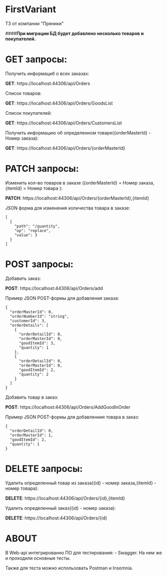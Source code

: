 # FirstVariant
ТЗ от компании "Пряники"

####**При миграции БД будет добавлено несколько товаров и покупателей.**

# GET запросы:

Получить информациб о всех заказах:

**GET**: https://localhost:44306/api/Orders

Список товаров:

**GET**: https://localhost:44306/api/Orders/GoodsList

Список покупателей:

**GET**: https://localhost:44306/api/Orders/CustomersList

Получить информацию об определенном товаре({orderMasterId} - Номер заказа):

**GET**: https://localhost:44306/api/Orders/{orderMasterId}

# PATCH запросы:

Изменить кол-во товаров в заказе ({orderMasterId} = Номер заказа, {itemId} = Номер товара ):

**PATCH**: https://localhost:44306/api/Orders/{orderMasterId},{itemId}

JSON форма для изменения количества товара в заказе:
```````````````````````````````````````````````
[
  {
    "path": "/quantity",
    "op": "replace",
    "value": 3
  }
]
```````````````````````````````````````````````

# POST запросы:

Добавить заказ:

**POST**: https://localhost:44306/api/Orders/add

Пример JSON POST-формы для добавления заказа:
`````````````````````````````````````````````
{
  "orderMasterId": 0,
  "orderNumberId": "string",
  "customerId": 3,
  "orderDetails": [
    {
      "orderDetailId": 0,
      "orderMasterId": 0,
      "goodItemId": 3,
      "quantity": 1
    },
    {
      "orderDetailId": 0,
      "orderMasterId": 0,
      "goodItemId": 2,
      "quantity": 2
    }
  ]
}
``````````````````````````````````````````````````

Добавить товар в заказ:

**POST**: https://localhost:44306/api/Orders/AddGoodInOrder

Пример JSON POST-формы для добавлениия товара в заказ:
``````````````````````````````````````````
{
  "orderDetailId": 0,
  "orderMasterId": 1,
  "goodItemId": 2,
  "quantity": 1
}
``````````````````````````````````````````

# DELETE запросы:

Удалить определенный товар из заказа({id} - номер заказа,{itemId} - номер товара):

**DELETE**: https://localhost:44306/api/Orders/{id},{itemId}

Удалить определенный заказ({id} - номер заказа):

**DELETE**: https://localhost:44306/api/Orders/{id}


# ABOUT

В Web-api интегрированно ПО для тестирования: - Swagger. На нем же и проходили основные тесты.

Также для теста можно использовать Postman и Insomnia.



